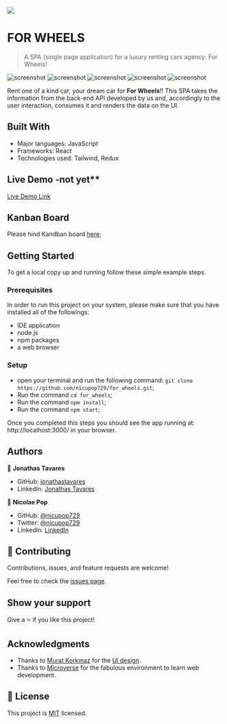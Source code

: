 ![](https://img.shields.io/badge/Microverse-blueviolet)

# FOR WHEELS

> A SPA (single page application) for a luxury renting cars agency: For Wheels!

![screenshot](./src/assets/screenshoots/front-page-mobile.png)
![screenshot](./src/assets/screenshoots/sidebar-mobile.png)
![screenshot](./src/assets/screenshoots/login-form-mobile.png)
![screenshot](./src/assets/screenshoots/front-page-desktop.png)
![screenshot](./src/assets/screenshoots/car-details-desktop.png)

Rent one of a kind car, your dream car for **For Wheels**!!
This SPA takes the information from the back-end API developed by us and, accordingly to the user interaction, consumes it and renders the data on the UI.

## Built With

- Major languages: JavaScript
- Frameworks: React
- Technologies used: Tailwind, Redux 

## Live Demo -not yet**

[Live Demo Link](https://livedemo.com)

## Kanban Board
Please hind Kandban board [here](https://github.com/users/nicupop729/projects/3);
## Getting Started

To get a local copy up and running follow these simple example steps.

### Prerequisites
In order to run this project on your system, please make sure that you have installed all of the followings:
 - IDE application
 - node.js
 - npm packages
 - a web browser
### Setup

 - open your terminal and run the following command: `git clone https://github.com/nicupop729/for_wheels.git`;
 - Run the command `cd for_wheels`;
 - Run the command `npm install`;
 - Run the command `npm start`;

Once you completed this steps you should see the app running at: http://localhost:3000/ in your browser.

## Authors

👤 **Jonathas Tavares**

- GitHub: [jonathastavares](https://github.com/jonathastavares)
- LinkedIn: [Jonathas Tavares](https://www.linkedin.com/in/jonathas-tavares-24b8bba3/)

👤 **Nicolae Pop**

- GitHub: [@nicupop729](https://github.com/nicupop729)
- Twitter: [@nicupop729](https://twitter.com/nicupop729)
- LinkedIn: [LinkedIn](https://www.linkedin.com/in/nicolae-pop/)

## 🤝 Contributing

Contributions, issues, and feature requests are welcome!

Feel free to check the [issues page](../../issues/).

## Show your support

Give a ⭐️ if you like this project!

## Acknowledgments

- Thanks to [Murat Korkmaz](https://www.behance.net/muratk) for the [UI design](https://www.behance.net/gallery/26425031/Vespa-Responsive-Redesign).
- Thanks to [Microverse](https://www.microverse.org/) for the fabulous environment to learn web development.

## 📝 License

This project is [MIT](./MIT.md) licensed.
